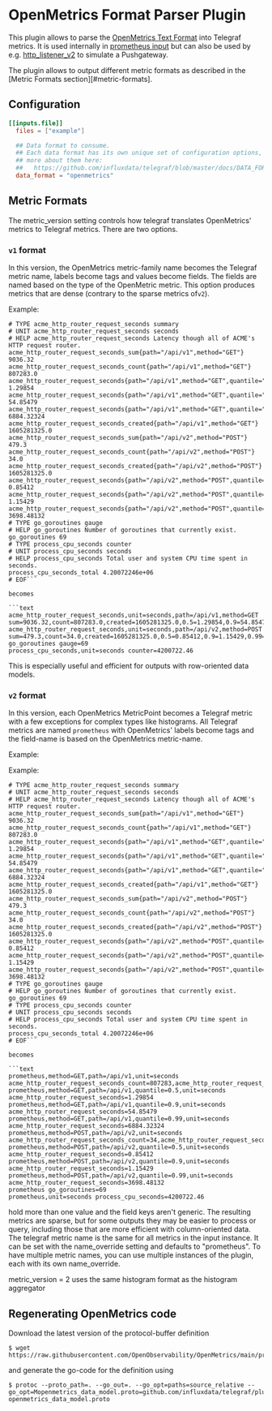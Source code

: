 # OpenMetrics Format Parser Plugin

This plugin allows to parse the [OpenMetrics Text Format][] into Telegraf
metrics. It is used internally in [prometheus input](/plugins/inputs/prometheus)
but can also be used by e.g.
[http_listener_v2](/plugins/inputs/http_listener_v2) to simulate a Pushgateway.

The plugin allows to output different metric formats as described in the
[Metric Formats section][#metric-formats].

[OpenMetrics Text Format]: https://github.com/OpenObservability/OpenMetrics/blob/main/specification/OpenMetrics.md

## Configuration

```toml
[[inputs.file]]
  files = ["example"]

  ## Data format to consume.
  ## Each data format has its own unique set of configuration options, read
  ## more about them here:
  ##   https://github.com/influxdata/telegraf/blob/master/docs/DATA_FORMATS_INPUT.md
  data_format = "openmetrics"

```

## Metric Formats

The metric_version setting controls how telegraf translates OpenMetrics'
metrics to Telegraf metrics. There are two options.

### `v1` format

In this version, the OpenMetrics metric-family name becomes the Telegraf metric
name, labels become tags and values become fields. The fields are named based
on the type of the OpenMetric metric. This option produces metrics that are
dense (contrary to the sparse metrics of`v2`).

Example:

```text
# TYPE acme_http_router_request_seconds summary
# UNIT acme_http_router_request_seconds seconds
# HELP acme_http_router_request_seconds Latency though all of ACME's HTTP request router.
acme_http_router_request_seconds_sum{path="/api/v1",method="GET"} 9036.32
acme_http_router_request_seconds_count{path="/api/v1",method="GET"} 807283.0
acme_http_router_request_seconds{path="/api/v1",method="GET",quantile="0.5"} 1.29854
acme_http_router_request_seconds{path="/api/v1",method="GET",quantile="0.9"} 54.85479
acme_http_router_request_seconds{path="/api/v1",method="GET",quantile="0.99"} 6884.32324
acme_http_router_request_seconds_created{path="/api/v1",method="GET"} 1605281325.0
acme_http_router_request_seconds_sum{path="/api/v2",method="POST"} 479.3
acme_http_router_request_seconds_count{path="/api/v2",method="POST"} 34.0
acme_http_router_request_seconds_created{path="/api/v2",method="POST"} 1605281325.0
acme_http_router_request_seconds{path="/api/v2",method="POST",quantile="0.5"} 0.85412
acme_http_router_request_seconds{path="/api/v2",method="POST",quantile="0.9"} 1.15429
acme_http_router_request_seconds{path="/api/v2",method="POST",quantile="0.99"} 3698.48132
# TYPE go_goroutines gauge
# HELP go_goroutines Number of goroutines that currently exist.
go_goroutines 69
# TYPE process_cpu_seconds counter
# UNIT process_cpu_seconds seconds
# HELP process_cpu_seconds Total user and system CPU time spent in seconds.
process_cpu_seconds_total 4.20072246e+06
# EOF```

becomes

```text
acme_http_router_request_seconds,unit=seconds,path=/api/v1,method=GET sum=9036.32,count=807283.0,created=1605281325.0,0.5=1.29854,0.9=54.85479,0.99=6884.32324
acme_http_router_request_seconds,unit=seconds,path=/api/v2,method=POST sum=479.3,count=34.0,created=1605281325.0,0.5=0.85412,0.9=1.15429,0.99=3698.48132
go_goroutines gauge=69
process_cpu_seconds,unit=seconds counter=4200722.46
```

This is especially useful and efficient for outputs with row-oriented data
models.

### `v2` format

In this version, each OpenMetrics MetricPoint becomes a Telegraf metric with
a few exceptions for complex types like histograms. All Telegraf metrics are
named `prometheus` with OpenMetrics' labels become tags and the field-name is
based on the OpenMetrics metric-name.

Example:

Example:

```text
# TYPE acme_http_router_request_seconds summary
# UNIT acme_http_router_request_seconds seconds
# HELP acme_http_router_request_seconds Latency though all of ACME's HTTP request router.
acme_http_router_request_seconds_sum{path="/api/v1",method="GET"} 9036.32
acme_http_router_request_seconds_count{path="/api/v1",method="GET"} 807283.0
acme_http_router_request_seconds{path="/api/v1",method="GET",quantile="0.5"} 1.29854
acme_http_router_request_seconds{path="/api/v1",method="GET",quantile="0.9"} 54.85479
acme_http_router_request_seconds{path="/api/v1",method="GET",quantile="0.99"} 6884.32324
acme_http_router_request_seconds_created{path="/api/v1",method="GET"} 1605281325.0
acme_http_router_request_seconds_sum{path="/api/v2",method="POST"} 479.3
acme_http_router_request_seconds_count{path="/api/v2",method="POST"} 34.0
acme_http_router_request_seconds_created{path="/api/v2",method="POST"} 1605281325.0
acme_http_router_request_seconds{path="/api/v2",method="POST",quantile="0.5"} 0.85412
acme_http_router_request_seconds{path="/api/v2",method="POST",quantile="0.9"} 1.15429
acme_http_router_request_seconds{path="/api/v2",method="POST",quantile="0.99"} 3698.48132
# TYPE go_goroutines gauge
# HELP go_goroutines Number of goroutines that currently exist.
go_goroutines 69
# TYPE process_cpu_seconds counter
# UNIT process_cpu_seconds seconds
# HELP process_cpu_seconds Total user and system CPU time spent in seconds.
process_cpu_seconds_total 4.20072246e+06
# EOF```

becomes

```text
prometheus,method=GET,path=/api/v1,unit=seconds acme_http_router_request_seconds_count=807283,acme_http_router_request_seconds_created=1605281325,acme_http_router_request_seconds_sum=9036.32
prometheus,method=GET,path=/api/v1,quantile=0.5,unit=seconds acme_http_router_request_seconds=1.29854
prometheus,method=GET,path=/api/v1,quantile=0.9,unit=seconds acme_http_router_request_seconds=54.85479
prometheus,method=GET,path=/api/v1,quantile=0.99,unit=seconds acme_http_router_request_seconds=6884.32324
prometheus,method=POST,path=/api/v2,unit=seconds acme_http_router_request_seconds_count=34,acme_http_router_request_seconds_created=1605281325,acme_http_router_request_seconds_sum=479.3
prometheus,method=POST,path=/api/v2,quantile=0.5,unit=seconds acme_http_router_request_seconds=0.85412
prometheus,method=POST,path=/api/v2,quantile=0.9,unit=seconds acme_http_router_request_seconds=1.15429
prometheus,method=POST,path=/api/v2,quantile=0.99,unit=seconds acme_http_router_request_seconds=3698.48132
prometheus go_goroutines=69
prometheus,unit=seconds process_cpu_seconds=4200722.46
```

 hold more than one value and the field keys aren't generic. The resulting metrics are sparse, but for some outputs they may be easier to process or query, including those that are more efficient with column-oriented data. The telegraf metric name is the same for all metrics in the input instance. It can be set with the name_override setting and defaults to "prometheus". To have multiple metric names, you can use multiple instances of the plugin, each with its own name_override.

metric_version = 2 uses the same histogram format as the histogram aggregator

## Regenerating OpenMetrics code

Download the latest version of the protocol-buffer definition

```text
$ wget https://raw.githubusercontent.com/OpenObservability/OpenMetrics/main/proto/openmetrics_data_model.proto
```

and generate the go-code for the definition using

```text
$ protoc --proto_path=. --go_out=. --go_opt=paths=source_relative --go_opt=Mopenmetrics_data_model.proto=github.com/influxdata/telegraf/plugins/parsers/openmetrics  openmetrics_data_model.proto
```